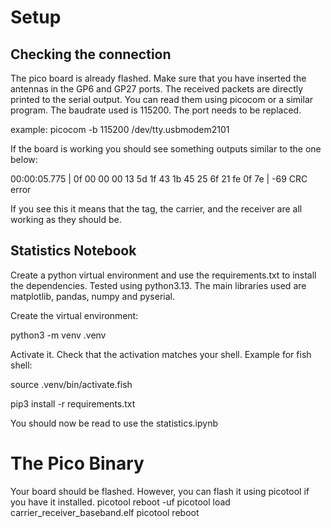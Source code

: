 #  Setup
## Checking the connection
The pico board is already flashed. Make sure that you have inserted the antennas in the GP6 and GP27 ports. The received packets are directly printed to the serial output.
You can read them using picocom or a similar program. The baudrate used is 115200. The port needs to be replaced.

example: picocom -b 115200 /dev/tty.usbmodem2101

If the board is working you should see something outputs similar to the one below:

00:00:05.775 | 0f 00 00 00 13 5d 1f 43 1b 45 25 6f 21 fe 0f 7e | -69 CRC error

If you see this it means that the tag, the carrier, and the receiver are all working as they should be.


## Statistics Notebook
Create a python virtual environment and use the requirements.txt to install the dependencies. Tested using python3.13. The main libraries used are matplotlib, pandas, numpy and pyserial.

Create the virtual environment:

python3 -m venv .venv

Activate it. Check that the activation matches your shell. 
Example for fish shell:

source .venv/bin/activate.fish

pip3 install -r requirements.txt

You should now be read to use the statistics.ipynb


# The Pico Binary
Your board should be flashed. However, you can flash it using picotool if you have it installed.
picotool reboot -uf 
picotool load carrier_receiver_baseband.elf
picotool reboot





